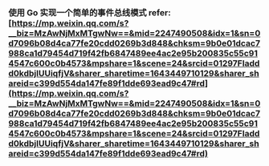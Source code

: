### 使用 Go 实现一个简单的事件总线模式 refer:[https://mp.weixin.qq.com/s?__biz=MzAwNjMxMTgwNw==&mid=2247490508&idx=1&sn=0d7096b08d4ca77fe20cdd0269b3d848&chksm=9b0e01dcac7988ca1d79454d719f42fb6847489ee4ac2e95b200835c55c914547c600c0b4573&mpshare=1&scene=24&srcid=01297FIaddd0kdbjlUUiqfjV&sharer_sharetime=1643449710129&sharer_shareid=c399d554da147fe89f1dde693ead9c47#rd](https://mp.weixin.qq.com/s?__biz=MzAwNjMxMTgwNw==&mid=2247490508&idx=1&sn=0d7096b08d4ca77fe20cdd0269b3d848&chksm=9b0e01dcac7988ca1d79454d719f42fb6847489ee4ac2e95b200835c55c914547c600c0b4573&mpshare=1&scene=24&srcid=01297FIaddd0kdbjlUUiqfjV&sharer_sharetime=1643449710129&sharer_shareid=c399d554da147fe89f1dde693ead9c47#rd)